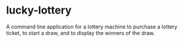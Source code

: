 # lucky-lottery
A command line application for a lottery machine to purchase a lottery ticket, to start a draw, and to display the winners of the draw.
